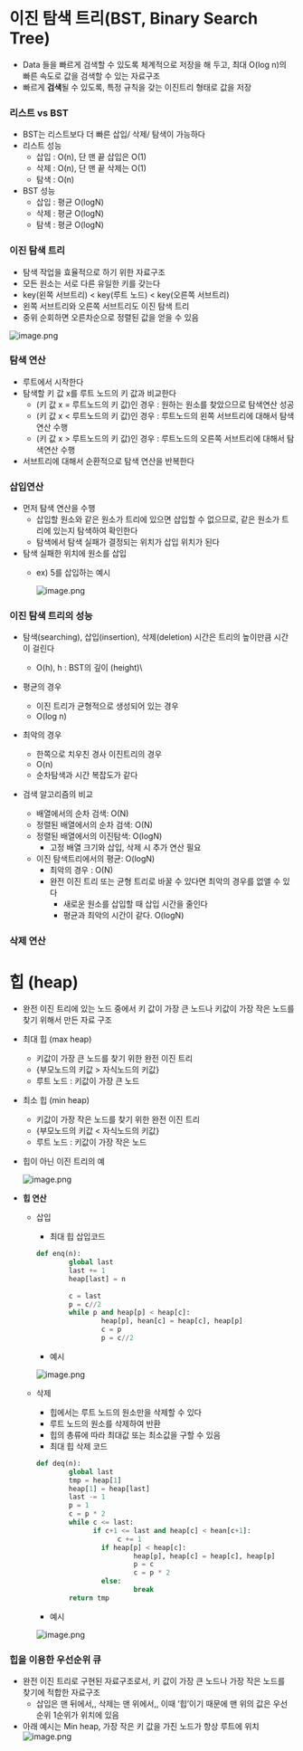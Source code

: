 # 이진 탐색 트리(BST, Binary Search Tree)

- Data 들을 빠르게 검색할 수 있도록 체계적으로 저장을 해 두고, 최대 O(log n)의 빠른 속도로 값을 검색할 수 있는 자료구조
- 빠르게 **검색**될 수 있도록, 특정 규칙을 갖는 이진트리 형태로 값을 저장

### 리스트 vs BST

- BST는 리스트보다 더 빠른 삽입/ 삭제/ 탐색이 가능하다
- 리스트 성능
    - 삽입 : O(n), 단 맨 끝 삽입은 O(1)
    - 삭제 : O(n), 단 맨 끝 삭제는 O(1)
    - 탐색 : O(n)
- BST 성능
    - 삽입 : 평균 O(logN)
    - 삭제 : 평균 O(logN)
    - 탐색 : 평균 O(logN)

### 이진 탐색 트리

- 탐색 작업을 효율적으로 하기 위한 자료구조
- 모든 원소는 서로 다른 유일한 키를 갖는다
- key(왼쪽 서브트리) < key(루트 노드) < key(오른쪽 서브트리)
- 왼쪽 서브트리와 오른쪽 서브트리도 이진 탐색 트리
- 중위 순회하면 오른차순으로 정렬된 값을 얻을 수 있음

![image.png](./image1.png)

### 탐색 연산

- 루트에서 시작한다
- 탐색할 키 값 x를 루트 노드의 키 값과 비교한다
    - (키 값 x = 루트노드의 키 값)인 경우 : 원하는 원소를 찾았으므로 탐색연산 성공
    - (키 값 x < 루트노드의 키 값)인 경우 : 루트노드의 왼쪽 서브트리에 대해서 탐색연산 수행
    - (키 값 x > 루트노드의 키 값)인 경우 : 루트노드의 오른쪽 서브트리에 대해서 탐색연산 수행
- 서브트리에 대해서 순환적으로 탐색 연산을 반복한다

### 삽입연산

- 먼저 탐색 연산을 수행
    - 삽입할 원소와 같은 원소가 트리에 있으면 삽입할 수 없으므로, 같은 원소가 트리에 있는지 탐색하여 확인한다
    - 탐색에서 탐색 실패가 결정되는 위치가 삽입 위치가 된다
- 탐색 실패한 위치에 원소를 삽입
    - ex) 5를 삽입하는 예시
        
        ![image.png](./image2.png)
        

### 이진 탐색 트리의 성능

- 탐색(searching), 삽입(insertion), 삭제(deletion) 시간은 트리의 높이만큼 시간이 걸린다
    - O(h), h : BST의 깊이 (height)\
- 평균의 경우
    - 이진 트리가 균형적으로 생성되어 있는 경우
    - O(log n)
- 최악의 경우
    - 한쪽으로 치우친 경사 이진트리의 경우
    - O(n)
    - 순차탐색과 시간 복잡도가 같다

- 검색 알고리즘의 비교
    - 배열에서의 순차 검색: O(N)
    - 정렬된 배열에서의 순차 검색: O(N)
    - 정렬된 배열에서의 이진탐색: O(logN)
        - 고정 배열 크기와 삽입, 삭제 시 추가 연산 필요
    - 이진 탐색트리에서의 평균: O(logN)
        - 최악의 경우 : O(N)
        - 완전 이진 트리 또는 균형 트리로 바꿀 수 있다면 최악의 경우를 없앨 수 있다
            - 새로운 원소를 삽입할 때 삽입 시간을 줄인다
            - 평균과 최악의 시간이 같다. O(logN)
            

### 삭제 연산

# 힙 (heap)

- 완전 이진 트리에 있는 노드 중에서 키 값이 가장 큰 노드나 키값이 가장 작은 노드를 찾기 위해서 만든 자료 구조
- 최대 힙 (max heap)
    - 키값이 가장 큰 노드를 찾기 위한 완전 이진 트리
    - {부모노드의 키값 > 자식노드의 키값}
    - 루트 노드 : 키값이 가장 큰 노드
- 최소 힙 (min heap)
    - 키값이 가장 작은 노드를 찾기 위한 완전 이진 트리
    - {부모노드의 키값 < 자식노드의 키값}
    - 루트 노드 : 키값이 가장 작은 노드
- 힙이 아닌 이진 트리의 예
    
    ![image.png](./image3.png)
    
- **힙 연산**
    - 삽입
        - 최대 힙 삽입코드
        
        ```python
        def enq(n):
        		global last
        		last += 1
        		heap[last] = n
        		
        		c = last
        		p = c//2
        		while p and heap[p] < heap[c]:
        				heap[p], hean[c] = heap[c], heap[p]
        				c = p
        				p = c//2
        ```
        
        - 예시
        
        ![image.png](./image4.png)
        
    - 삭제
        - 힙에서는 루트 노드의 원소만을 삭제할 수 있다
        - 루트 노드의 원소를 삭제하여 반환
        - 힙의 총류에 따라 최대값 또는 최소값을 구할 수 있음
        - 최대 힙 삭제 코드
        
        ```python
        def deq(n):
        		global last
        		tmp = heap[1]
        		heap[1] = heap[last]
        		last -= 1
        		p = 1
        		c = p * 2
        		while c <= last:
        			  if c+1 <= last and heap[c] < hean[c+1]:
        				    c += 1
        				if heap[p] < heap[c]:
        						heap[p], heap[c] = heap[c], heap[p]
        						p = c
        						c = p * 2
        				else:
        						break
        		return tmp
        ```
        
        - 예시
        
        ![image.png](./image5.png)
        

### 힙을 이용한 우선순위 큐

- 완전 이진 트리로 구현된 자료구조로서, 키 값이 가장 큰 노드나 가장 작은 노드를 찾기에 적합한 자료구조
    - 삽입은 맨 뒤에서,, 삭제는 맨 위에서,, 이때 ‘힙’이기 때문에 맨 위의 값은 우선순위 1순위가 위치에 있음
- 아래 예시는 Min heap, 가장 작은 키 값을 가진 노드가 항상 루트에 위치
![image.png](./image6.png)